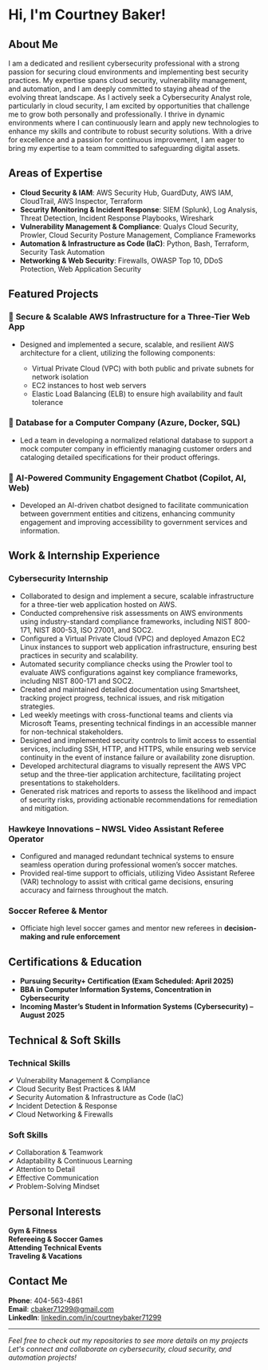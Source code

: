# Hi, I'm Courtney Baker!

## About Me
I am a dedicated and resilient cybersecurity professional with a strong passion for securing cloud environments and implementing best security practices. My expertise spans cloud security, vulnerability management, and automation, and I am deeply committed to staying ahead of the evolving threat landscape. As I actively seek a Cybersecurity Analyst role, particularly in cloud security, I am excited by opportunities that challenge me to grow both personally and professionally. I thrive in dynamic environments where I can continuously learn and apply new technologies to enhance my skills and contribute to robust security solutions. With a drive for excellence and a passion for continuous improvement, I am eager to bring my expertise to a team committed to safeguarding digital assets.

## Areas of Expertise
- **Cloud Security & IAM**: AWS Security Hub, GuardDuty, AWS IAM, CloudTrail, AWS Inspector, Terraform
- **Security Monitoring & Incident Response**: SIEM (Splunk), Log Analysis, Threat Detection, Incident Response Playbooks, Wireshark
- **Vulnerability Management & Compliance**: Qualys Cloud Security, Prowler, Cloud Security Posture Management, Compliance Frameworks
- **Automation & Infrastructure as Code (IaC)**: Python, Bash, Terraform, Security Task Automation
- **Networking & Web Security**: Firewalls, OWASP Top 10, DDoS Protection, Web Application Security

## Featured Projects
### 🔹 **Secure & Scalable AWS Infrastructure for a Three-Tier Web App**
- Designed and implemented a secure, scalable, and resilient AWS architecture for a client, utilizing the following components:

  - Virtual Private Cloud (VPC) with both public and private subnets for network isolation
  - EC2 instances to host web servers
  - Elastic Load Balancing (ELB) to ensure high availability and fault tolerance


### 🔹 **Database for a Computer Company (Azure, Docker, SQL)**
- Led a team in developing a normalized relational database to support a mock computer company in efficiently managing customer orders and cataloging detailed specifications for their product offerings.

### 🔹 **AI-Powered Community Engagement Chatbot (Copilot, AI, Web)**
- Developed an AI-driven chatbot designed to facilitate communication between government entities and citizens, enhancing community engagement and improving accessibility to   government services and information.


## Work & Internship Experience
### **Cybersecurity Internship**

- Collaborated to design and implement a secure, scalable infrastructure for a three-tier web application hosted on AWS.
- Conducted comprehensive risk assessments on AWS environments using industry-standard compliance frameworks, including NIST 800-171, NIST 800-53, ISO 27001, and SOC2.
- Configured a Virtual Private Cloud (VPC) and deployed Amazon EC2 Linux instances to support web application infrastructure, ensuring best practices in security and scalability.
- Automated security compliance checks using the Prowler tool to evaluate AWS configurations against key compliance frameworks, including NIST 800-171 and SOC2.
- Created and maintained detailed documentation using Smartsheet, tracking project progress, technical issues, and risk mitigation strategies.
- Led weekly meetings with cross-functional teams and clients via Microsoft Teams, presenting technical findings in an accessible manner for non-technical stakeholders.
- Designed and implemented security controls to limit access to essential services, including SSH, HTTP, and HTTPS, while ensuring web service continuity in the event of instance failure or availability zone disruption.
- Developed architectural diagrams to visually represent the AWS VPC setup and the three-tier application architecture, facilitating project presentations to stakeholders.
- Generated risk matrices and reports to assess the likelihood and impact of security risks, providing actionable recommendations for remediation and mitigation.

### **Hawkeye Innovations – NWSL Video Assistant Referee Operator**

- Configured and managed redundant technical systems to ensure seamless operation during professional women’s soccer matches.
- Provided real-time support to officials, utilizing Video Assistant Referee (VAR) technology to assist with critical game decisions, ensuring accuracy and fairness throughout the match.

### **Soccer Referee & Mentor**
- Officiate high level soccer games and mentor new referees in **decision-making and rule enforcement**

## Certifications & Education
- **Pursuing Security+ Certification (Exam Scheduled: April 2025)**
- **BBA in Computer Information Systems, Concentration in Cybersecurity**
- **Incoming Master’s Student in Information Systems (Cybersecurity) – August 2025**

## Technical & Soft Skills
### **Technical Skills**
✔ Vulnerability Management & Compliance  
✔ Cloud Security Best Practices & IAM  
✔ Security Automation & Infrastructure as Code (IaC)  
✔ Incident Detection & Response  
✔ Cloud Networking & Firewalls  

### **Soft Skills**
✔ Collaboration & Teamwork  
✔ Adaptability & Continuous Learning  
✔ Attention to Detail  
✔ Effective Communication  
✔ Problem-Solving Mindset  

## Personal Interests
**Gym & Fitness**  
**Refereeing & Soccer Games**  
**Attending Technical Events**  
**Traveling & Vacations**  

## Contact Me
**Phone**: 404-563-4861  
**Email**: cbaker71299@gmail.com  
**LinkedIn**: [linkedin.com/in/courtneybaker71299](https://www.linkedin.com/in/courtneybaker71299/)  

---
*Feel free to check out my repositories to see more details on my projects*
*Let's connect and collaborate on cybersecurity, cloud security, and automation projects!*

